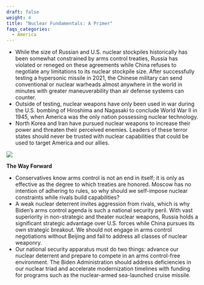 ```yaml
---
draft: false
weight: 4
title: "Nuclear Fundamentals: A Primer"
faqs_categories:
  - America
---
```

* While the size of Russian and U.S. nuclear stockpiles historically has been somewhat constrained by arms control treaties, Russia has violated or reneged on these agreements while China refuses to negotiate any limitations to its nuclear stockpile size. After successfully testing a hypersonic missile in 2021, the Chinese military can send conventional or nuclear warheads almost anywhere in the world in minutes with greater maneuverability than air defense systems can counter.
* Outside of testing, nuclear weapons have only been used in war during the U.S. bombing of Hiroshima and Nagasaki to conclude World War II in 1945, when America was the only nation possessing nuclear technology.
* North Korea and Iran have pursued nuclear weapons to increase their power and threaten their perceived enemies. Leaders of these terror states should never be trusted with nuclear capabilities that could be used to target America and our allies.



![](/img/focus/screenshot-2024-06-20-at-8.47.31 pm.png)



**The Way Forward**

* Conservatives know arms control is not an end in itself; it is only as effective as the degree to which treaties are honored. Moscow has no intention of adhering to rules, so why should we self-impose nuclear constraints while rivals build capabilities?
* A weak nuclear deterrent invites aggression from rivals, which is why Biden’s arms control agenda is such a national security peril. With vast superiority in non-strategic and theater nuclear weapons, Russia holds a significant strategic advantage over U.S. forces while China pursues its own strategic breakout. We should not engage in arms control negotiations without Beijing and fail to address all classes of nuclear weaponry.
* Our national security apparatus must do two things: advance our nuclear deterrent and prepare to compete in an arms control-free environment. The Biden Administration should address deficiencies in our nuclear triad and accelerate modernization timelines with funding for programs such as the nuclear-armed sea-launched cruise missile.